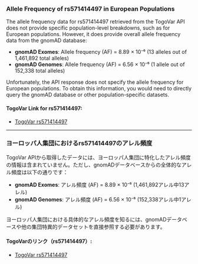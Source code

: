 ### Allele Frequency of rs571414497 in European Populations

The allele frequency data for rs571414497 retrieved from the TogoVar API does not provide specific population-level breakdowns, such as for European populations. However, it does provide overall allele frequency data from the gnomAD database:

- **gnomAD Exomes**: Allele frequency (AF) = 8.89 × 10⁻⁶ (13 alleles out of 1,461,892 total alleles)
- **gnomAD Genomes**: Allele frequency (AF) = 6.56 × 10⁻⁶ (1 allele out of 152,338 total alleles)

Unfortunately, the API response does not specify the allele frequency for European populations. To obtain this information, you would need to directly query the gnomAD database or other population-specific datasets.

#### TogoVar Link for rs571414497:
- [TogoVar rs571414497](https://togovar.org/variant/tgv397740557)

---

### ヨーロッパ人集団におけるrs571414497のアレル頻度

TogoVar APIから取得したデータには、ヨーロッパ人集団に特化したアレル頻度の情報は含まれていません。ただし、gnomADデータベースからの全体的なアレル頻度は以下の通りです：

- **gnomAD Exomes**: アレル頻度 (AF) = 8.89 × 10⁻⁶ (1,461,892アレル中13アレル)
- **gnomAD Genomes**: アレル頻度 (AF) = 6.56 × 10⁻⁶ (152,338アレル中1アレル)

ヨーロッパ人集団における具体的なアレル頻度を知るには、gnomADデータベースや他の集団特異的データセットを直接参照する必要があります。

#### TogoVarのリンク（rs571414497）:
- [TogoVar rs571414497](https://togovar.org/variant/tgv397740557)